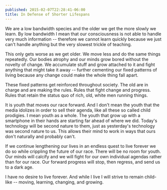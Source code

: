 ```yaml
---
published: 2015-02-07T22:28:41-06:00
title: In Defense of Shorter Lifespans
---
```

We are a low bandwidth species and the older we get the more slowly we learn. By low bandwidth I mean that our consciousness is not able to handle very much information -- therefore we cannot learn quickly because we just can't handle anything but the very slowest trickle of teaching.

This only gets worse as we get older. We move less and do the same things repeatedly. Our bodies atrophy and our minds grow bored without the novelty of change. We accumulate stuff and grow attached to it and fight anything that might take it away -- further cementing our fixed patterns of living because any change could make the whole thing fall apart.

These fixed patterns get reinforced throughout society. The old are in charge and are making the rules. Rules that fight change and progress. Rules that retain the status quo of rich, old, white men running things.

It is youth that moves our race forward. And I don't mean the youth that the media idolizes in order to sell their agenda, like all these so called child prodigies. I mean youth as a whole. The youth that grow up with a smartphone in their hands are starting far ahead of where we did. Today's technology will be second nature to them, just as yesterday's technology was second nature to us. This allows their mind to work in ways that ours don't naturally and probably can't. 

If we continue lengthening our lives in an endless quest to live forever we do so while crippling the future of our race. There will be no room for youth. Our minds will calcify and we will fight for our own individual agendas rather than for our race. Our forward progress will stop, then regress, and send us to a dark age.

I have no desire to live forever. And while I live I will strive to remain child-like -- moving, learning, changing, and growing.